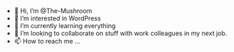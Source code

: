 - 👋 Hi, I’m @The-Mushroom
- 👀 I’m interested in WordPress
- 🌱 I’m currently learning everything
- 💞️ I’m looking to collaborate on stuff with work colleagues in my next job.
- 📫 How to reach me ...

<!---
The-Mushroom/The-Mushroom is a ✨ special ✨ repository because its `README.md` (this file) appears on your GitHub profile.
You can click the Preview link to take a look at your changes.
--->
